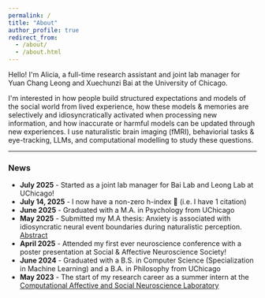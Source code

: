 ```yaml
---
permalink: /
title: "About"
author_profile: true
redirect_from:
  - /about/
  - /about.html
---
```


Hello! I'm Alicia, a full-time research assistant and joint lab manager for Yuan Chang Leong and Xuechunzi Bai at the University of Chicago. 

I'm interested in how people build structured expectations and models of the social world from lived experience, how these models & memories are selectively and idiosyncratically activated when processing new information, and how inaccurate or harmful models can be updated through new experiences. I use naturalistic brain imaging (fMRI), behaviorial tasks & eye-tracking, LLMs, and computational modelling to study these questions.

---

### News
  
- **July 2025** - Started as a joint lab manager for Bai Lab and Leong Lab at UChicago!
- **July 14, 2025** - I now have a non-zero h-index 🎉 (i.e. I have 1 citation)
- **June 2025** - Graduated with a M.A. in Psychology from UChicago
- **May 2025** - Submitted my M.A thesis: Anxiety is associated with idiosyncratic neural event boundaries during naturalistic perception. [Abstract](https://knowledge.uchicago.edu/record/15260?ln=en)
- **April 2025** - Attended my first ever neuroscience conference with a poster presentation at Social & Affective Neuroscience Society!
- **June 2024** - Graduated with a B.S. in Computer Science (Specialization in Machine Learning) and a B.A. in Philosophy from UChicago
- **May 2023** - The start of my research career as a summer intern at the [Computational Affective and Social Neuroscience Laboratory](https://mcnlab.uchicago.edu/)

